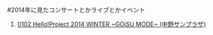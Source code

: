 #2014年に見たコンサートとかライブとかイベント

1. [0102 Hello!Project 2014 WINTER ~GOiSU MODE~ (中野サンプラザ)](http://isbsh.silk.co/page/Hello!Project%202014%20WINTER%20~GOiSU%20MODE~%20140102)
